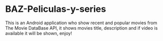 # BAZ-Peliculas-y-series
This is an Android application who show recent and popular movies from The Movie DataBase API, it shows movies title, description and if video is  available it will be shown, enjoy!